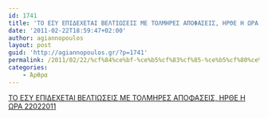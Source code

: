 ```yaml
---
id: 1741
title: 'ΤΟ ΕΣΥ ΕΠΙΔΕΧΕΤΑΙ ΒΕΛΤΙΩΣΕΙΣ ΜΕ ΤΟΛΜΗΡΕΣ ΑΠΟΦΑΣΕΙΣ, ΗΡΘΕ Η ΩΡΑ 22-2-2011'
date: '2011-02-22T18:59:47+02:00'
author: agiannopoulos
layout: post
guid: 'http://agiannopoulos.gr/?p=1741'
permalink: /2011/02/22/%cf%84%ce%bf-%ce%b5%cf%83%cf%85-%ce%b5%cf%80%ce%b9%ce%b4%ce%b5%cf%87%ce%b5%cf%84%ce%b1%ce%b9-%ce%b2%ce%b5%ce%bb%cf%84%ce%b9%cf%89%cf%83%ce%b5%ce%b9%cf%83-%ce%bc%ce%b5-%cf%84%ce%bf%ce%bb%ce%bc%ce%b7-2/
categories:
    - Άρθρα
---
```


[ΤΟ ΕΣΥ ΕΠΙΔΕΧΕΤΑΙ ΒΕΛΤΙΩΣΕΙΣ ΜΕ ΤΟΛΜΗΡΕΣ ΑΠΟΦΑΣΕΙΣ, ΗΡΘΕ Η ΩΡΑ 22022011](/wp-content/uploads/2012/04/cf84cebf-ceb5cf83cf85-ceb5cf80ceb9ceb4ceb5cf87ceb5cf84ceb1ceb9-ceb2ceb5cebbcf84ceb9cf89cf83ceb5ceb9cf83-cebcceb5-cf84cebfcebbcebcceb7.doc)